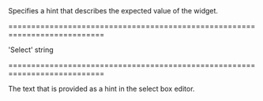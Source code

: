 <!--**
/*-------------------------------------------
    Auto-generated file. Do not modify.
-------------------------------------------

**-->
<!--d-->Specifies a hint that describes the expected value of the widget.<!--/d-->
===========================================================================
<!--default-->'Select'<!--/default-->
<!--type-->string<!--/type-->
===========================================================================

<!--shortDescription-->
The text that is provided as a hint in the select box editor.
<!--/shortDescription-->

<!--fullDescription-->

<!--/fullDescription-->